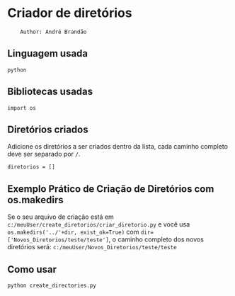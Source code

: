 # Criador de diretórios
        Author: André Brandão

## Linguagem usada

```python```

## Bibliotecas usadas

```import os```

## Diretórios criados

Adicione os diretórios a ser criados dentro da lista, cada caminho completo deve ser separado por `/`. 

`diretorios = []`

## Exemplo Prático de Criação de Diretórios com os.makedirs

Se o seu arquivo de criação está em `c:/meuUser/create_diretorios/criar_diretorio.py` e você usa `os.makedirs('../'+dir, exist_ok=True)` com `dir=['Novos_Diretorios/teste/teste']`, o caminho completo dos novos diretórios será:
`c:/meuUser/Novos_Diretorios/teste/teste`


## Como usar

`python create_directories.py`
